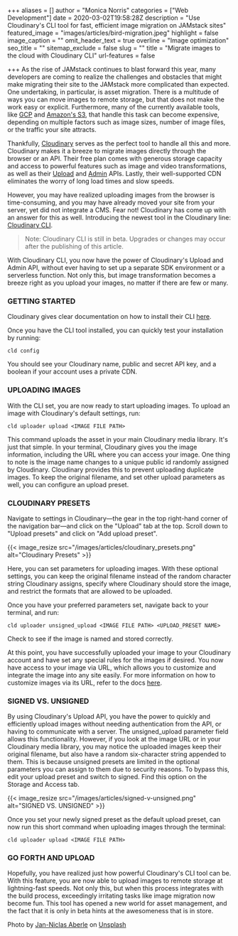 +++
aliases = []
author = "Monica Norris"
categories = ["Web Development"]
date = 2020-03-02T19:58:28Z
description = "Use Cloudinary's CLI tool for fast, efficient image migration on JAMstack sites"
featured_image = "images/articles/bird-migration.jpeg"
highlight = false
image_caption = ""
omit_header_text = true
overline = "Image optimization"
seo_title = ""
sitemap_exclude = false
slug = ""
title = "Migrate images to the cloud with Cloudinary CLI"
url-features = false

+++
As the rise of JAMstack continues to blast forward this year, many developers are coming to realize the challenges and obstacles that might make migrating their site to the JAMstack more complicated than expected. One undertaking, in particular, is asset migration. There is a multitude of ways you can move images to remote storage, but that does not make the work easy or explicit. Furthermore, many of the currently available tools, like [GCP](https://cloud.google.com/storage/pricing) and [Amazon's S3](https://aws.amazon.com/s3/pricing/), that handle this task can become expensive, depending on multiple factors such as image sizes, number of image files, or the traffic your site attracts.

Thankfully, [Cloudinary](https://cloudinary.com/) serves as the perfect tool to handle all this and more. Cloudinary makes it a breeze to migrate images directly through the browser or an API. Their free plan comes with generous storage capacity and access to powerful features such as image and video transformations, as well as their [Upload](https://cloudinary.com/documentation/image_upload_api_reference) and [Admin](https://cloudinary.com/documentation/admin_api) APIs. Lastly, their well-supported CDN eliminates the worry of long load times and slow speeds.

However, you may have realized uploading images from the browser is time-consuming, and you may have already moved your site from your server, yet did not integrate a CMS. Fear not! Cloudinary has come up with an answer for this as well. Introducing the newest tool in the Cloudinary line: [Cloudinary CLI](https://cloudinary.com/documentation/cloudinary_cli).

> Note: Cloudinary CLI is still in beta. Upgrades or changes may occur after the publishing of this article.

With Cloudinary CLI, you now have the power of Cloudinary's Upload and Admin API, without ever having to set up a separate SDK environment or a serverless function. Not only this, but image transformation becomes a breeze right as you upload your images, no matter if there are few or many.

### GETTING STARTED

Cloudinary gives clear documentation on how to install their CLI [here](https://cloudinary.com/documentation/cloudinary_cli).

Once you have the CLI tool installed, you can quickly test your installation by running:

    cld config

You should see your Cloudinary name, public and secret API key, and a boolean if your account uses a private CDN.

### UPLOADING IMAGES

With the CLI set, you are now ready to start uploading images. To upload an image with Cloudinary's default settings, run:

    cld uploader upload <IMAGE FILE PATH>

This command uploads the asset in your main Cloudinary media library. It's just that simple. In your terminal, Cloudinary gives you the image information, including the URL where you can access your image. One thing to note is the image name changes to a unique public id randomly assigned by Cloudinary. Cloudinary provides this to prevent uploading duplicate images. To keep the original filename, and set other upload parameters as well, you can configure an upload preset.

### CLOUDINARY PRESETS

Navigate to settings in Cloudinary—the gear in the top right-hand corner of the navigation bar—and click on the "Upload" tab at the top. Scroll down to "Upload presets" and click on "Add upload preset".

{{< image_resize  src="/images/articles/cloudinary_presets.png" alt="Cloudinary Presets" >}}

Here, you can set parameters for uploading images. With these optional settings, you can keep the original filename instead of the random character string Cloudinary assigns, specify where Cloudinary should store the image, and restrict the formats that are allowed to be uploaded.

Once you have your preferred parameters set, navigate back to your terminal, and run:

    cld uploader unsigned_upload <IMAGE FILE PATH> <UPLOAD_PRESET NAME>

Check to see if the image is named and stored correctly.

At this point, you have successfully uploaded your image to your Cloudinary account and have set any special rules for the images if desired. You now have access to your image via URL, which allows you to customize and integrate the image into any site easily. For more information on how to customize images via its URL, refer to the docs [here](https://cloudinary.com/documentation/image_transformations).

### SIGNED VS. UNSIGNED

By using Cloudinary's Upload API, you have the power to quickly and efficiently upload images without needing authentication from the API, or having to communicate with a server. The unsigned_upload parameter field allows this functionality. However, if you look at the image URL or in your Cloudinary media library, you may notice the uploaded images keep their original filename, but also have a random six-character string appended to them. This is because unsigned presets are limited in the optional parameters you can assign to them due to security reasons. To bypass this, edit your upload preset and switch to signed. Find this option on the Storage and Access tab.

{{< image_resize  src="/images/articles/signed-v-unsigned.png" alt="SIGNED VS. UNSIGNED" >}}

Once you set your newly signed preset as the default upload preset, can now run this short command when uploading images through the terminal:

    cld uploader upload <IMAGE FILE PATH>

### GO FORTH AND UPLOAD

Hopefully, you have realized just how powerful Cloudinary's CLI tool can be. With this feature, you are now able to upload images to remote storage at lightning-fast speeds. Not only this, but when this process integrates with the build process, exceedingly irritating tasks like image migration now become fun. This tool has opened a new world for asset management, and the fact that it is only in beta hints at the awesomeness that is in store.

Photo by [Jan-Niclas Aberle](https://unsplash.com/@jnaberle?utm_source=unsplash&utm_medium=referral&utm_content=creditCopyText) on [Unsplash](https://unsplash.com/s/photos/migration?utm_source=unsplash&utm_medium=referral&utm_content=creditCopyText)
